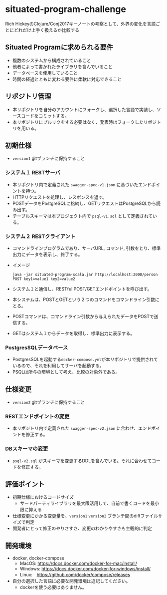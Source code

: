 # situated-program-challenge
Rich HickeyのClojure/Conj2017キーノートの考察として、外界の変化を言語ごとにどれだけ上手く扱えるか比較する

## Situated Programに求められる要件
* 複数のシステムから構成されていること
* 他者によって書かれたライブラリを含んでいること
* データベースを使用していること
* 時間の経過とともに変わる要件に柔軟に対応できること

## リポジトリ管理
* 本リポジトリを自分のアカウントにフォークし、選択した言語で実装し、ソースコードをコミットする。
* 本リポジトリにプルリクをする必要はなく、発表時はフォークしたリポジトリを用いる。

## 初期仕様
* `version1` gitブランチに保持すること
### システム１ RESTサーバ
* 本リポジトリ内で定義された `swagger-spec-v1.json` に基づいたエンドポイントを持つ。
* HTTPリクエストを処理し、レスポンスを返す。
* POSTデータをPostgreSQLに格納し、GETリクエストはPostgreSQLから読み出す。
* テーブルスキーマは本プロジェクト内で `psql-v1.sql` として定義されている。

### システム２ RESTクライアント
* コマンドラインプログラムであり、サーバURL, コマンド, 引数をとり、標準出力にデータを表示し、終了する。
* イメージ

    ```
    java -jar situated-program-scala.jar http://localhost:3000/person POST key1=value1 key2=value2
    ```

* システム１と通信し、RESTful POST/GETエンドポイントを呼び出す。
* 本システムは、POSTとGETという２つのコマンドをコマンドライン引数にとる。
* POSTコマンドは、コマンドライン引数から与えられたデータをPOSTで送信する。
* GETはシステム１からデータを取得し、標準出力に表示する。

### PostgresSQLデータベース
* PostgresSQLを起動する`docker-compose.yml`が本リポジトリで提供されているので、それを利用してサーバを起動する。
* PSQLは所与の環境として考え、比較の対象外である。

## 仕様変更
* `version2` gitブランチに保持すること

### RESTエンドポイントの変更
* 本リポジトリ内で定義された `swagger-spec-v2.json` に合わせ、エンドポイントを修正する。

### DBスキーマの変更
* `psql-v2.sql` がスキーマを変更するDDLを含んでいる。それに合わせてコードを修正する。


## 評価ポイント
* 初期仕様におけるコードサイズ
    * サードパーティライブラリを最大限活用して、自前で書くコードを最小限に抑える
* 仕様変更にかかる変更量を、`version1` `version2` ブランチ間のdiffファイルサイズで判定
* 開発者にとって修正のやりさすさ、変更のわかりやすさも主観的に判定

## 開発環境
* docker, docker-compose 
    * MacOS: https://docs.docker.com/docker-for-mac/install/
    * Windows: https://docs.docker.com/docker-for-windows/install/
    * Linux:　https://github.com/docker/compose/releases
* 自分の選択した言語に必要な開発環境は追記してください。
    * dockerを使う必要はありません。


